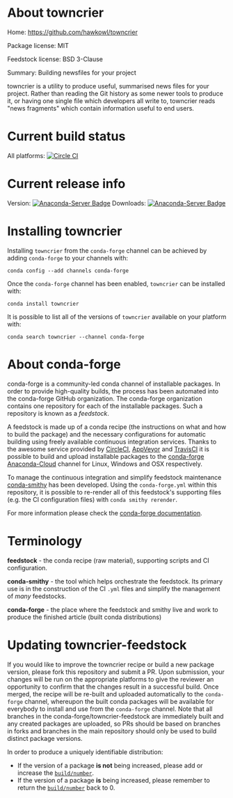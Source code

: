 About towncrier
===============

Home: https://github.com/hawkowl/towncrier

Package license: MIT

Feedstock license: BSD 3-Clause

Summary: Building newsfiles for your project

towncrier is a utility to produce useful, summarised news files for your project.
Rather than reading the Git history as some newer tools to produce it, or having one single
file which developers all write to, towncrier reads "news fragments" which contain
information useful to end users.


Current build status
====================

All platforms: [![Circle CI](https://circleci.com/gh/conda-forge/towncrier-feedstock.svg?style=shield)](https://circleci.com/gh/conda-forge/towncrier-feedstock)

Current release info
====================
Version: [![Anaconda-Server Badge](https://anaconda.org/conda-forge/towncrier/badges/version.svg)](https://anaconda.org/conda-forge/towncrier)
Downloads: [![Anaconda-Server Badge](https://anaconda.org/conda-forge/towncrier/badges/downloads.svg)](https://anaconda.org/conda-forge/towncrier)

Installing towncrier
====================

Installing `towncrier` from the `conda-forge` channel can be achieved by adding `conda-forge` to your channels with:

```
conda config --add channels conda-forge
```

Once the `conda-forge` channel has been enabled, `towncrier` can be installed with:

```
conda install towncrier
```

It is possible to list all of the versions of `towncrier` available on your platform with:

```
conda search towncrier --channel conda-forge
```


About conda-forge
=================

conda-forge is a community-led conda channel of installable packages.
In order to provide high-quality builds, the process has been automated into the
conda-forge GitHub organization. The conda-forge organization contains one repository
for each of the installable packages. Such a repository is known as a *feedstock*.

A feedstock is made up of a conda recipe (the instructions on what and how to build
the package) and the necessary configurations for automatic building using freely
available continuous integration services. Thanks to the awesome service provided by
[CircleCI](https://circleci.com/), [AppVeyor](http://www.appveyor.com/)
and [TravisCI](https://travis-ci.org/) it is possible to build and upload installable
packages to the [conda-forge](https://anaconda.org/conda-forge)
[Anaconda-Cloud](http://docs.anaconda.org/) channel for Linux, Windows and OSX respectively.

To manage the continuous integration and simplify feedstock maintenance
[conda-smithy](http://github.com/conda-forge/conda-smithy) has been developed.
Using the ``conda-forge.yml`` within this repository, it is possible to re-render all of
this feedstock's supporting files (e.g. the CI configuration files) with ``conda smithy rerender``.

For more information please check the [conda-forge documentation](https://conda-forge.org/docs/).

Terminology
===========

**feedstock** - the conda recipe (raw material), supporting scripts and CI configuration.

**conda-smithy** - the tool which helps orchestrate the feedstock.
                   Its primary use is in the construction of the CI ``.yml`` files
                   and simplify the management of *many* feedstocks.

**conda-forge** - the place where the feedstock and smithy live and work to
                  produce the finished article (built conda distributions)


Updating towncrier-feedstock
============================

If you would like to improve the towncrier recipe or build a new
package version, please fork this repository and submit a PR. Upon submission,
your changes will be run on the appropriate platforms to give the reviewer an
opportunity to confirm that the changes result in a successful build. Once
merged, the recipe will be re-built and uploaded automatically to the
`conda-forge` channel, whereupon the built conda packages will be available for
everybody to install and use from the `conda-forge` channel.
Note that all branches in the conda-forge/towncrier-feedstock are
immediately built and any created packages are uploaded, so PRs should be based
on branches in forks and branches in the main repository should only be used to
build distinct package versions.

In order to produce a uniquely identifiable distribution:
 * If the version of a package **is not** being increased, please add or increase
   the [``build/number``](http://conda.pydata.org/docs/building/meta-yaml.html#build-number-and-string).
 * If the version of a package **is** being increased, please remember to return
   the [``build/number``](http://conda.pydata.org/docs/building/meta-yaml.html#build-number-and-string)
   back to 0.